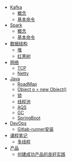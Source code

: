 * [Kafka](kafka/README.md)
  * [概念](kafka/concept.md)
  * [基本命令](kafka/cmd.md)
* [Spark](spark/README.md)
  * [概念](spark/concept.md)
  * [基本命令](spark/cmd.md)
* [数据结构](data_structure/README.md)
  * [堆](data_structure/heap.md)
  * [红黑树](data_structure/red_black_tree.md)
* [网络]()
  * [TCP](network/tcp.md)
  * [Netty](network/netty.md)
* [Java]()
  * [RoadMap](java/roadmap.md)
  * [Object o = new Object()](java/newObject.md)
  * [锁](java/lock.md)
  * [线程池](java/线程池.md)
  * [AQS](java/aqs.md)
  * [GC](java/gc.md)
  * [SpringBoot](java/springboot.md)
* [DevOps]()
  * [Gitlab-runner安装](DevOps/gitlab-runner.md)
* [课程笔记]()
  * [多线程](course/多线程/多线程.md)
* [产品]()
  * [创建成功产品的良好实践](product/1.md)

